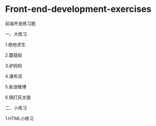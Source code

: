# Front-end-development-exercises
前端开发练习题

一、大练习

1.绝地求生

2.蘑菇街

3.驴妈妈

4.瀑布流

5.新浪微博

6.锅打灰太狼

二、小练习

1.HTML小练习
